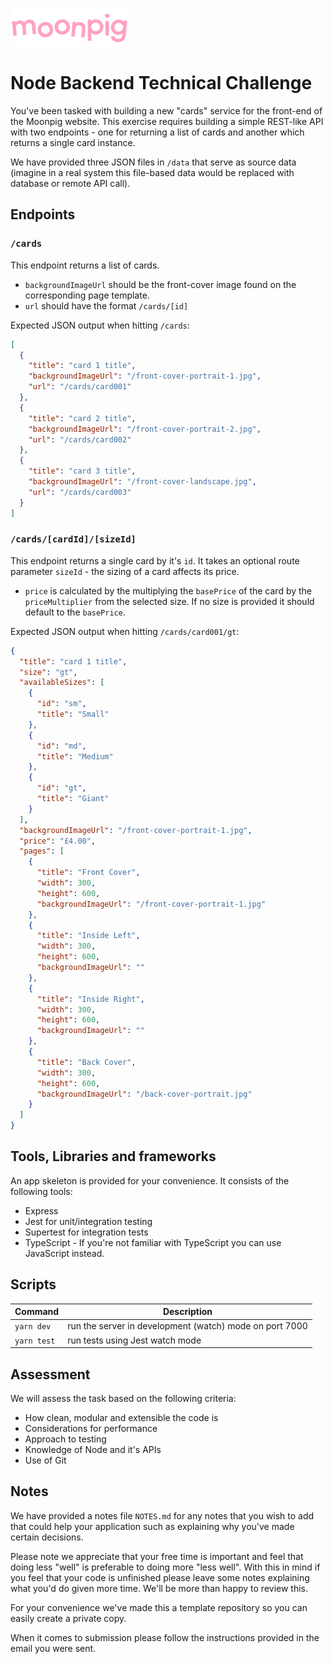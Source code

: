 ![alt text](img/moonpig-logo.png "Moonpig")

# Node Backend Technical Challenge

You've been tasked with building a new "cards" service for the front-end of the Moonpig website. This exercise requires building a simple REST-like API with two endpoints - one for returning a list of cards and another which returns a single card instance.

We have provided three JSON files in `/data` that serve as source data (imagine in a real system this file-based data would be replaced with database or remote API call).

## Endpoints

### `/cards`

This endpoint returns a list of cards.
- `backgroundImageUrl` should be the front-cover image found on the corresponding page template.
- `url` should have the format `/cards/[id]`

Expected JSON output when hitting `/cards`:
```json
[
  {
    "title": "card 1 title",
    "backgroundImageUrl": "/front-cover-portrait-1.jpg",
    "url": "/cards/card001"
  },
  {
    "title": "card 2 title",
    "backgroundImageUrl": "/front-cover-portrait-2.jpg",
    "url": "/cards/card002"
  },
  {
    "title": "card 3 title",
    "backgroundImageUrl": "/front-cover-landscape.jpg",
    "url": "/cards/card003"
  }
]
```

### `/cards/[cardId]/[sizeId]`

This endpoint returns a single card by it's `id`. It takes an optional route parameter `sizeId` - the sizing of a card affects its price.

- `price` is calculated by the multiplying the `basePrice` of the card by the `priceMultiplier` from the selected size. If no size is provided it should default to the `basePrice`.

Expected JSON output when hitting `/cards/card001/gt`:
```json
{
  "title": "card 1 title",
  "size": "gt",
  "availableSizes": [
    {
      "id": "sm",
      "title": "Small"
    },
    {
      "id": "md",
      "title": "Medium"
    },
    {
      "id": "gt",
      "title": "Giant"
    }
  ],
  "backgroundImageUrl": "/front-cover-portrait-1.jpg",
  "price": "£4.00",
  "pages": [
    {
      "title": "Front Cover",
      "width": 300,
      "height": 600,
      "backgroundImageUrl": "/front-cover-portrait-1.jpg"
    },
    {
      "title": "Inside Left",
      "width": 300,
      "height": 600,
      "backgroundImageUrl": ""
    },
    {
      "title": "Inside Right",
      "width": 300,
      "height": 600,
      "backgroundImageUrl": ""
    },
    {
      "title": "Back Cover",
      "width": 300,
      "height": 600,
      "backgroundImageUrl": "/back-cover-portrait.jpg"
    }
  ]
}
```

## Tools, Libraries and frameworks

An app skeleton is provided for your convenience. It consists of the following tools:

- Express
- Jest for unit/integration testing
- Supertest for integration tests
- TypeScript - If you're not familiar with TypeScript you can use JavaScript instead.

## Scripts

| Command | Description |
|--|--|
| `yarn dev` | run the server in development (watch) mode on port 7000 |
| `yarn test` |  run tests using Jest watch mode |


## Assessment

We will assess the task based on the following criteria:

- How clean, modular and extensible the code is
- Considerations for performance
- Approach to testing
- Knowledge of Node and it's APIs
- Use of Git

## Notes

We have provided a notes file `NOTES.md` for any notes that you wish to add that could help your application such as explaining why you've made certain decisions.

Please note we appreciate that your free time is important and feel that doing less "well" is preferable to doing more "less well".  With this in mind if you feel that your code is unfinished please leave some notes explaining what you'd do given more time.  We'll be more than happy to review this.

For your convenience we've made this a template repository so you can easily create a private copy.

When it comes to submission please follow the instructions provided in the email you were sent.
